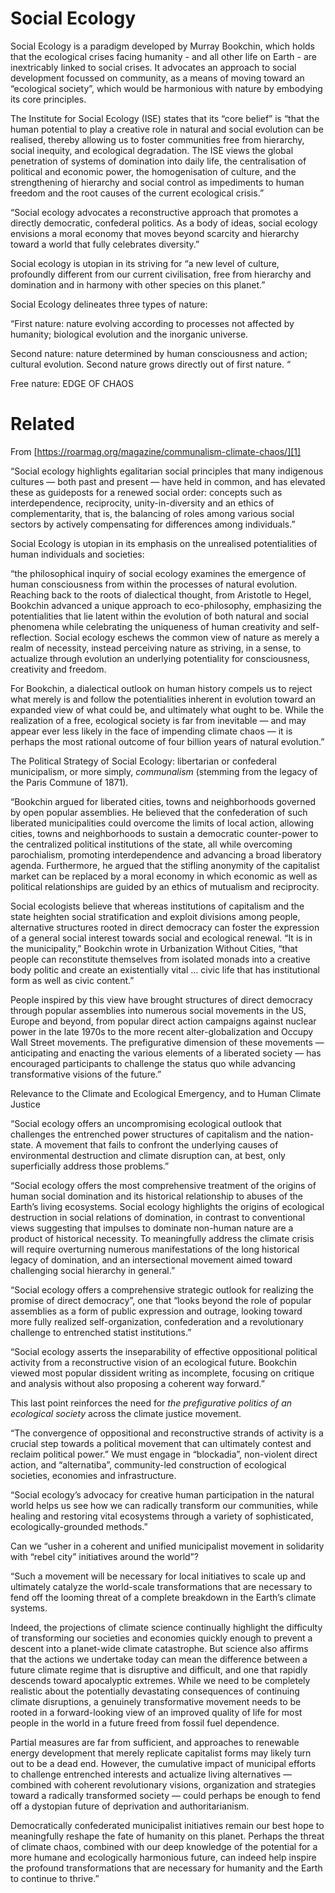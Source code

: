 # Social Ecology

Social Ecology is a paradigm developed by Murray Bookchin, which holds that the ecological crises facing humanity - and all other life on Earth - are inextricably linked to social crises. It advocates an approach to social development focussed on community, as a means of moving toward an “ecological society”, which would be harmonious with nature by embodying its core principles.

The Institute for Social Ecology (ISE) states that its “core belief” is “that the human potential to play a creative role in natural and social evolution can be realised, thereby allowing us to foster communities free from hierarchy, social inequity, and ecological degradation. The ISE views the global penetration of systems of domination into daily life, the centralisation of political and economic power, the homogenisation of culture, and the strengthening of hierarchy and social control as impediments to human freedom and the root causes of the current ecological crisis.”

“Social ecology advocates a reconstructive approach that promotes a directly democratic, confederal politics. As a body of ideas, social ecology envisions a moral economy that moves beyond scarcity and hierarchy toward a world that fully celebrates diversity.”

Social ecology is utopian in its striving for “a new level of culture, profoundly different from our current civilisation, free from hierarchy and domination and in harmony with other species on this planet.” 

Social Ecology delineates three types of nature:


“First nature: nature evolving according to processes not affected by humanity; biological evolution and the inorganic universe.

Second nature: nature determined by human consciousness and action; cultural evolution. Second nature grows directly out of first nature. “

Free nature: EDGE OF CHAOS

# Related

From [https://roarmag.org/magazine/communalism-climate-chaos/][1]

“Social ecology highlights egalitarian social principles that many indigenous cultures — both past and present — have held in common, and has elevated these as guideposts for a renewed social order: concepts such as interdependence, reciprocity, unity-in-diversity and an ethics of complementarity, that is, the balancing of roles among various social sectors by actively compensating for differences among individuals.”

Social Ecology is utopian in its emphasis on the unrealised potentialities of human individuals and societies:

“the philosophical inquiry of social ecology examines the emergence of human consciousness from within the processes of natural evolution. Reaching back to the roots of dialectical thought, from Aristotle to Hegel, Bookchin advanced a unique approach to eco-philosophy, emphasizing the potentialities that lie latent within the evolution of both natural and social phenomena while celebrating the uniqueness of human creativity and self-reflection. Social ecology eschews the common view of nature as merely a realm of necessity, instead perceiving nature as striving, in a sense, to actualize through evolution an underlying potentiality for consciousness, creativity and freedom.

For Bookchin, a dialectical outlook on human history compels us to reject what merely is and follow the potentialities inherent in evolution toward an expanded view of what could be, and ultimately what ought to be. While the realization of a free, ecological society is far from inevitable — and may appear ever less likely in the face of impending climate chaos — it is perhaps the most rational outcome of four billion years of natural evolution.” 

The Political Strategy of Social Ecology: libertarian or confederal municipalism, or more simply, *communalism* (stemming from the legacy of the Paris Commune of 1871).

“Bookchin argued for liberated cities, towns and neighborhoods governed by open popular assemblies. He believed that the confederation of such liberated municipalities could overcome the limits of local action, allowing cities, towns and neighborhoods to sustain a democratic counter-power to the centralized political institutions of the state, all while overcoming parochialism, promoting interdependence and advancing a broad liberatory agenda. Furthermore, he argued that the stifling anonymity of the capitalist market can be replaced by a moral economy in which economic as well as political relationships are guided by an ethics of mutualism and reciprocity.

Social ecologists believe that whereas institutions of capitalism and the state heighten social stratification and exploit divisions among people, alternative structures rooted in direct democracy can foster the expression of a general social interest towards social and ecological renewal. “It is in the municipality,” Bookchin wrote in Urbanization Without Cities, “that people can reconstitute themselves from isolated monads into a creative body politic and create an existentially vital … civic life that has institutional form as well as civic content.”

People inspired by this view have brought structures of direct democracy through popular assemblies into numerous social movements in the US, Europe and beyond, from popular direct action campaigns against nuclear power in the late 1970s to the more recent alter-globalization and Occupy Wall Street movements. The prefigurative dimension of these movements — anticipating and enacting the various elements of a liberated society — has encouraged participants to challenge the status quo while advancing transformative visions of the future.”

Relevance to the Climate and Ecological Emergency, and to Human Climate Justice

“Social ecology offers an uncompromising ecological outlook that challenges the entrenched power structures of capitalism and the nation-state. A movement that fails to confront the underlying causes of environmental destruction and climate disruption can, at best, only superficially address those problems.”

“Social ecology offers the most comprehensive treatment of the origins of human social domination and its historical relationship to abuses of the Earth’s living ecosystems. Social ecology highlights the origins of ecological destruction in social relations of domination, in contrast to conventional views suggesting that impulses to dominate non-human nature are a product of historical necessity. To meaningfully address the climate crisis will require overturning numerous manifestations of the long historical legacy of domination, and an intersectional movement aimed toward challenging social hierarchy in general.”

“Social ecology offers a comprehensive strategic outlook for realizing the promise of direct democracy”, one that “looks beyond the role of popular assemblies as a form of public expression and outrage, looking toward more fully realized self-organization, confederation and a revolutionary challenge to entrenched statist institutions.”

“Social ecology asserts the inseparability of effective oppositional political activity from a reconstructive vision of an ecological future. Bookchin viewed most popular dissident writing as incomplete, focusing on critique and analysis without also proposing a coherent way forward.” 

This last point reinforces the need for *the prefigurative politics of an ecological society* across the climate justice movement.

“The convergence of oppositional and reconstructive strands of activity is a crucial step towards a political movement that can ultimately contest and reclaim political power.” We must engage in “blockadia”, non-violent direct action, and “alternatiba”, community-led construction of ecological societies, economies and infrastructure.

“Social ecology’s advocacy for creative human participation in the natural world helps us see how we can radically transform our communities, while healing and restoring vital ecosystems through a variety of sophisticated, ecologically-grounded methods.”

Can we “usher in a coherent and unified municipalist movement in solidarity with “rebel city” initiatives around the world”?

“Such a movement will be necessary for local initiatives to scale up and ultimately catalyze the world-scale transformations that are necessary to fend off the looming threat of a complete breakdown in the Earth’s climate systems.

Indeed, the projections of climate science continually highlight the difficulty of transforming our societies and economies quickly enough to prevent a descent into a planet-wide climate catastrophe. But science also affirms that the actions we undertake today can mean the difference between a future climate regime that is disruptive and difficult, and one that rapidly descends toward apocalyptic extremes. While we need to be completely realistic about the potentially devastating consequences of continuing climate disruptions, a genuinely transformative movement needs to be rooted in a forward-looking view of an improved quality of life for most people in the world in a future freed from fossil fuel dependence.

Partial measures are far from sufficient, and approaches to renewable energy development that merely replicate capitalist forms may likely turn out to be a dead end. However, the cumulative impact of municipal efforts to challenge entrenched interests and actualize living alternatives — combined with coherent revolutionary visions, organization and strategies toward a radically transformed society — could perhaps be enough to fend off a dystopian future of deprivation and authoritarianism.

Democratically confederated municipalist initiatives remain our best hope to meaningfully reshape the fate of humanity on this planet. Perhaps the threat of climate chaos, combined with our deep knowledge of the potential for a more humane and ecologically harmonious future, can indeed help inspire the profound transformations that are necessary for humanity and the Earth to continue to thrive.”

[1]:	https://roarmag.org/magazine/communalism-climate-chaos/